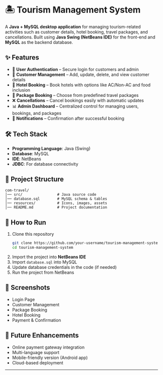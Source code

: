 
# 🏝️ Tourism Management System  

A **Java + MySQL desktop application** for managing tourism-related activities such as customer details, hotel booking, travel packages, and cancellations. Built using **Java Swing (NetBeans IDE)** for the front-end and **MySQL** as the backend database.  

## ✨ Features  
- 🔑 **User Authentication** – Secure login for customers and admin  
- 👤 **Customer Management** – Add, update, delete, and view customer details  
- 🏨 **Hotel Booking** – Book hotels with options like AC/Non-AC and food inclusion  
- 🎒 **Package Booking** – Choose from predefined travel packages  
- ❌ **Cancellations** – Cancel bookings easily with automatic updates  
- 📊 **Admin Dashboard** – Centralized control for managing users, bookings, and packages  
- 📩 **Notifications** – Confirmation after successful booking  

## 🛠️ Tech Stack  
- **Programming Language**: Java (Swing)  
- **Database**: MySQL  
- **IDE**: NetBeans  
- **JDBC**: For database connectivity  

## 📂 Project Structure  
```
com-travel/
│── src/                # Java source code
│── database.sql        # MySQL schema & tables
│── resources/          # Icons, images, assets
│── README.md           # Project documentation
```

## 🚀 How to Run  
1. Clone this repository  
   ```bash
   git clone https://github.com/your-username/tourism-management-system.git
   cd tourism-management-system
   ```
2. Import the project into **NetBeans IDE**  
3. Import `database.sql` into MySQL  
4. Update database credentials in the code (if needed)  
5. Run the project from NetBeans  

## 📸 Screenshots  
- Login Page  
- Customer Management  
- Package Booking  
- Hotel Booking  
- Payment & Confirmation  

## 🔮 Future Enhancements  
- Online payment gateway integration  
- Multi-language support  
- Mobile-friendly version (Android app)  
- Cloud-based deployment  

---


